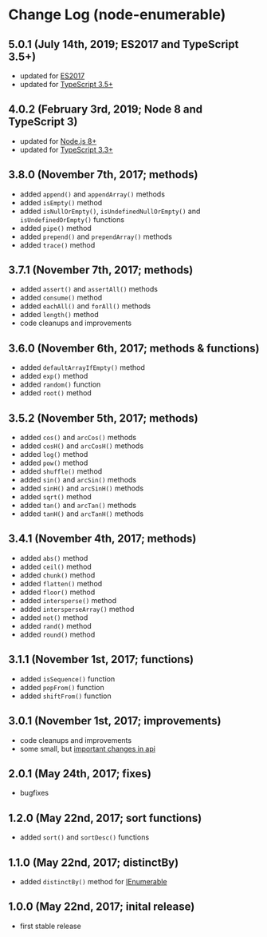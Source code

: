 # Change Log (node-enumerable)

## 5.0.1 (July 14th, 2019; ES2017 and TypeScript 3.5+)

* updated for [ES2017](https://en.wikipedia.org/wiki/ECMAScript#8th_Edition_-_ECMAScript_2017)
* updated for [TypeScript 3.5+](https://www.typescriptlang.org/)

## 4.0.2 (February 3rd, 2019; Node 8 and TypeScript 3)

* updated for [Node.js 8+](https://nodejs.org/)
* updated for [TypeScript 3.3+](https://www.typescriptlang.org/)

## 3.8.0 (November 7th, 2017; methods)

* added `append()` and `appendArray()` methods
* added `isEmpty()` method
* added `isNullOrEmpty()`, `isUndefinedNullOrEmpty()` and `isUndefinedOrEmpty()` functions
* added `pipe()` method
* added `prepend()` and `prependArray()` methods
* added `trace()` method

## 3.7.1 (November 7th, 2017; methods)

* added `assert()` and `assertAll()` methods
* added `consume()` method
* added `eachAll()` and `forAll()` methods
* added `length()` method
* code cleanups and improvements

## 3.6.0 (November 6th, 2017; methods & functions)

* added `defaultArrayIfEmpty()` method
* added `exp()` method
* added `random()` function
* added `root()` method

## 3.5.2 (November 5th, 2017; methods)

* added `cos()` and `arcCos()` methods
* added `cosH()` and `arcCosH()` methods
* added `log()` method
* added `pow()` method
* added `shuffle()` method
* added `sin()` and `arcSin()` methods
* added `sinH()` and `arcSinH()` methods
* added `sqrt()` method
* added `tan()` and `arcTan()` methods
* added `tanH()` and `arcTanH()` methods

## 3.4.1 (November 4th, 2017; methods)

* added `abs()` method
* added `ceil()` method
* added `chunk()` method
* added `flatten()` method
* added `floor()` method
* added `intersperse()` method
* added `intersperseArray()` method
* added `not()` method
* added `rand()` method
* added `round()` method

## 3.1.1 (November 1st, 2017; functions)

* added `isSequence()` function
* added `popFrom()` function
* added `shiftFrom()` function

## 3.0.1 (November 1st, 2017; improvements)

* code cleanups and improvements
* some small, but [important changes in api](https://github.com/mkloubert/node-enumerable/wiki#since-version-3x-)

## 2.0.1 (May 24th, 2017; fixes)

* bugfixes

## 1.2.0 (May 22nd, 2017; sort functions)

* added `sort()` and `sortDesc()` functions

## 1.1.0 (May 22nd, 2017; distinctBy)

* added `distinctBy()` method for [IEnumerable](https://mkloubert.github.io/node-enumerable/interfaces/_index_.enumerable.ienumerable.html)

## 1.0.0 (May 22nd, 2017; inital release)

* first stable release
